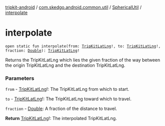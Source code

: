 [tripkit-android](../../index.md) / [com.skedgo.android.common.util](../index.md) / [SphericalUtil](index.md) / [interpolate](./interpolate.md)

# interpolate

`open static fun interpolate(from: `[`TripKitLatLng`](../-trip-kit-lat-lng/index.md)`!, to: `[`TripKitLatLng`](../-trip-kit-lat-lng/index.md)`!, fraction: `[`Double`](https://kotlinlang.org/api/latest/jvm/stdlib/kotlin/-double/index.html)`): `[`TripKitLatLng`](../-trip-kit-lat-lng/index.md)`!`

Returns the TripKitLatLng which lies the given fraction of the way between the origin TripKitLatLng and the destination TripKitLatLng.

### Parameters

`from` - [TripKitLatLng](../-trip-kit-lat-lng/index.md)!: The TripKitLatLng from which to start.

`to` - [TripKitLatLng](../-trip-kit-lat-lng/index.md)!: The TripKitLatLng toward which to travel.

`fraction` - [Double](https://kotlinlang.org/api/latest/jvm/stdlib/kotlin/-double/index.html): A fraction of the distance to travel.

**Return**
[TripKitLatLng](../-trip-kit-lat-lng/index.md)!: The interpolated TripKitLatLng.

